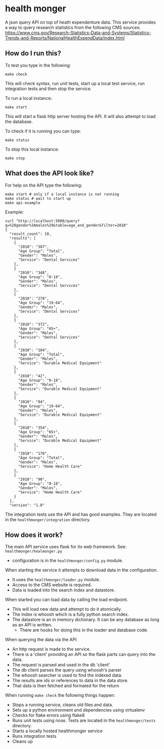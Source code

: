health monger
=============

A json query API on top of heath expendenture data. This service provides a way
to query research statistics from the following CMS sources:
https://www.cms.gov/Research-Statistics-Data-and-Systems/Statistics-Trends-and-Reports/NationalHealthExpendData/index.html


How do I run this?
------------------

To test you type in the following:

```
make check
```

This will check syntax, run unit tests, start up a local test service, run integration tests and then stop the service.


To run a local instance:

```
make start
```

This will start a flask http server hosting the API. It will also attempt to load the database.

To check if it is running you can type:

```
make status
```

To stop this local instance:

```
make stop
```


What does the API look like?
----------------------------

For help on the API type the following:

```
make start # only if a local instance is not running
make status # wait to start up
make api-example
```

Example:

```
curl "http://localhost:5000/query?q=%28gender%3Amales%29&table=age_and_gender&filter=2010"
{
  "result_count": 10,
  "results": [
    {
      "2010": "307",
      "Age Group": "Total",
      "Gender": "Males",
      "Service": "Dental Services"
    },
    {
      "2010": "348",
      "Age Group": "0-18",
      "Gender": "Males",
      "Service": "Dental Services"
    },
    {
      "2010": "278",
      "Age Group": "19-64",
      "Gender": "Males",
      "Service": "Dental Services"
    },
    {
      "2010": "372",
      "Age Group": "65+",
      "Gender": "Males",
      "Service": "Dental Services"
    },
    {
      "2010": "104",
      "Age Group": "Total",
      "Gender": "Males",
      "Service": "Durable Medical Equipment"
    },
    {
      "2010": "42",
      "Age Group": "0-18",
      "Gender": "Males",
      "Service": "Durable Medical Equipment"
    },
    {
      "2010": "84",
      "Age Group": "19-64",
      "Gender": "Males",
      "Service": "Durable Medical Equipment"
    },
    {
      "2010": "354",
      "Age Group": "65+",
      "Gender": "Males",
      "Service": "Durable Medical Equipment"
    },
    {
      "2010": "170",
      "Age Group": "Total",
      "Gender": "Males",
      "Service": "Home Health Care"
    },
    {
      "2010": "90",
      "Age Group": "0-18",
      "Gender": "Males",
      "Service": "Home Health Care"
    }
  ],
  "version": "1.0"
```

The integration tests use the API and has good examples. They are located in the `healthmonger/integration` directory.


How does it work?
-----------------

The main API service uses flask for its web framework. See: `healthmonger/healmonger.py`
  - configuration is in the `healthmonger/config.py` module.

When starting the service it attempts to download data in the configuration.
  - It uses the `healthmonger/loader.py` module.
  - Access to the CMS website is required.
  - Data is loaded into the search index and datastore.

When started you can load data by calling the load endpoint.
  - This will load new data and attempt to do it atomically.
  - The index is whoosh which is a fully python search index.
  - The datastore is an in memory dictionary. It can be any database as long as an API is written.
    - There are hooks for doing this in the loader and database code.

When querying the data via the API
  - An http request is made to the service.
  - There is a 'client' providing an API so the flask parts can query into the data.
  - The request is parsed and used in the db 'client'
  - The db client parses the query using whoosh's parser
  - The whoosh searcher is used to find the indexed data.
  - The results are ids or references to data in the data store.
  - That data is then fetched and formated for the return


When running `make check` the following things happen:

- Stops a running service, cleans old files and data.
- Sets up a python environment and dependencies using virtualenv
- Checks for flake errors using flake8
- Runs unit tests using nose. Tests are located in the `healthmonger/tests` directory.
- Starts a locally hosted healthmonger service
- Runs integration tests
- Cleans up

